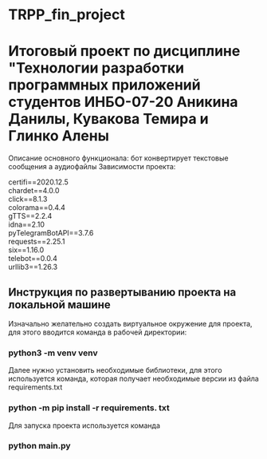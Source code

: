 # TRPP_fin_project
<h1>Итоговый проект по дисциплине "Технологии разработки программных приложений студентов ИНБО-07-20 Аникина Данилы, Кувакова Темира и Глинко Алены</h1>

Описание основного функционала: бот конвертирует текстовые сообщения а аудиофайлы
Зависимости проекта: <br>

certifi==2020.12.5 <br>
chardet==4.0.0 <br>
click==8.1.3 <br>
colorama==0.4.4 <br>
gTTS==2.2.4 <br>
idna==2.10 <br>
pyTelegramBotAPI==3.7.6 <br>
requests==2.25.1 <br>
six==1.16.0 <br>
telebot==0.0.4 <br>
urllib3==1.26.3 <br>

<h2>Инструкция по развертыванию проекта на локальной машине</h2>
Изначально желательно создать виртуальное окружение для проекта, для этого вводится команда в рабочей директории: 
<h3>python3 -m venv venv</h3>
Далее нужно установить необходимые библиотеки, для этого используется команда, которая получает необходимые версии из файла requirements.txt
<h3>python -m pip install -r requirements. txt</h3>
Для запуска проекта используется команда
<h3>python main.py</h3>
